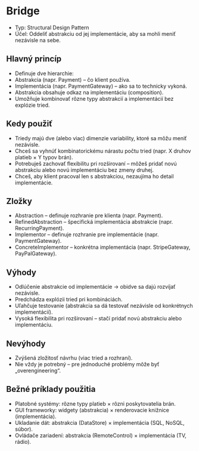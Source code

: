 # Bridge
- Typ: Structural Design Pattern
- Účel: Oddeliť abstrakciu od jej implementácie, aby sa mohli meniť nezávisle na sebe.

## Hlavný princíp
- Definuje dve hierarchie:
- Abstrakcia (napr. Payment) – čo klient používa.
- Implementácia (napr. PaymentGateway) – ako sa to technicky vykoná.
- Abstrakcia obsahuje odkaz na implementáciu (composition).
- Umožňuje kombinovať rôzne typy abstrakcií a implementácií bez explózie tried.

## Kedy použiť
- Triedy majú dve (alebo viac) dimenzie variability, ktoré sa môžu meniť nezávisle.
- Chceš sa vyhnúť kombinatorickému nárastu počtu tried (napr. X druhov platieb × Y typov brán).
- Potrebuješ zachovať flexibilitu pri rozširovaní – môžeš pridať novú abstrakciu alebo novú implementáciu bez zmeny druhej.
- Chceš, aby klient pracoval len s abstrakciou, nezaujíma ho detail implementácie.

## Zložky
- Abstraction – definuje rozhranie pre klienta (napr. Payment).
- RefinedAbstraction – špecifická implementácia abstrakcie (napr. RecurringPayment).
- Implementor – definuje rozhranie pre implementácie (napr. PaymentGateway).
- ConcreteImplementor – konkrétna implementácia (napr. StripeGateway, PayPalGateway).

## Výhody
- Odlúčenie abstrakcie od implementácie → obidve sa dajú rozvíjať nezávisle.
- Predchádza explózii tried pri kombináciách.
- Uľahčuje testovanie (abstrakcia sa dá testovať nezávisle od konkrétnych implementácií).
- Vysoká flexibilita pri rozširovaní – stačí pridať novú abstrakciu alebo implementáciu.

## Nevýhody
- Zvýšená zložitosť návrhu (viac tried a rozhraní).
- Nie vždy je potrebný – pre jednoduché problémy môže byť „overengineering“.

## Bežné príklady použitia
- Platobné systémy: rôzne typy platieb × rôzni poskytovatelia brán.
- GUI frameworky: widgety (abstrakcia) × renderovacie knižnice (implementácia).
- Ukladanie dát: abstrakcia (DataStore) × implementácia (SQL, NoSQL, súbor).
- Ovládače zariadení: abstrakcia (RemoteControl) × implementácia (TV, rádio).